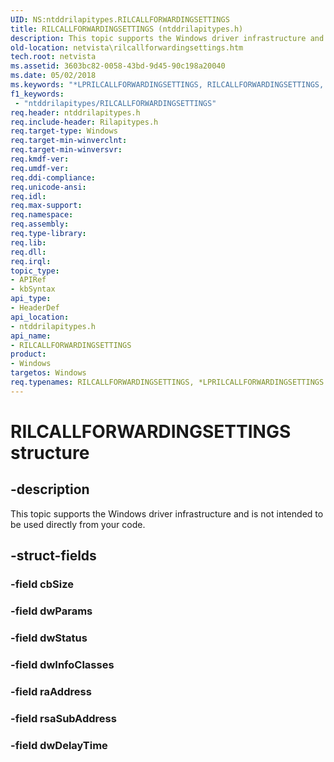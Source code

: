 ```yaml
---
UID: NS:ntddrilapitypes.RILCALLFORWARDINGSETTINGS
title: RILCALLFORWARDINGSETTINGS (ntddrilapitypes.h)
description: This topic supports the Windows driver infrastructure and is not intended to be used directly from your code.
old-location: netvista\rilcallforwardingsettings.htm
tech.root: netvista
ms.assetid: 3603bc82-0058-43bd-9d45-90c198a20040
ms.date: 05/02/2018
ms.keywords: "*LPRILCALLFORWARDINGSETTINGS, RILCALLFORWARDINGSETTINGS, RILCALLFORWARDINGSETTINGS structure [Network Drivers Starting with Windows Vista], netvista.rilcallforwardingsettings, ntddrilapitypes/RILCALLFORWARDINGSETTINGS"
f1_keywords:
 - "ntddrilapitypes/RILCALLFORWARDINGSETTINGS"
req.header: ntddrilapitypes.h
req.include-header: Rilapitypes.h
req.target-type: Windows
req.target-min-winverclnt: 
req.target-min-winversvr: 
req.kmdf-ver: 
req.umdf-ver: 
req.ddi-compliance: 
req.unicode-ansi: 
req.idl: 
req.max-support: 
req.namespace: 
req.assembly: 
req.type-library: 
req.lib: 
req.dll: 
req.irql: 
topic_type:
- APIRef
- kbSyntax
api_type:
- HeaderDef
api_location:
- ntddrilapitypes.h
api_name:
- RILCALLFORWARDINGSETTINGS
product:
- Windows
targetos: Windows
req.typenames: RILCALLFORWARDINGSETTINGS, *LPRILCALLFORWARDINGSETTINGS
---
```


# RILCALLFORWARDINGSETTINGS structure


## -description


This topic supports the Windows driver infrastructure and is not intended to be used directly from your code.


## -struct-fields




### -field cbSize


### -field dwParams


### -field dwStatus


### -field dwInfoClasses


### -field raAddress


### -field rsaSubAddress


### -field dwDelayTime

